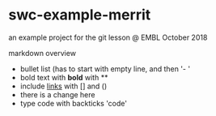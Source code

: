 # swc-example-merrit
an example project for the git lesson @ EMBL
October 2018

markdown overview

- bullet list (has to start with empty line, and then '- ' 
- bold text with **bold** with **
- include  [links](https://embl.de) with [] and ()
- there is a change here
- type code with backticks 'code'
